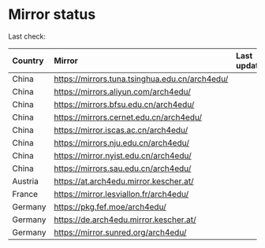 <script src="./time.js"></script>
# Mirror status
Last check: <script type="text/javascript">localize(1715746986.1467733);</script>

|Country|Mirror|Last update|
|:------|:-----|:----------|
|China|https://mirrors.tuna.tsinghua.edu.cn/arch4edu/|<script type="text/javascript">localize(1715711699);</script>|
|China|https://mirrors.aliyun.com/arch4edu/|<script type="text/javascript">localize(1715711699);</script>|
|China|https://mirrors.bfsu.edu.cn/arch4edu/|<script type="text/javascript">localize(1715711699);</script>|
|China|https://mirrors.cernet.edu.cn/arch4edu/|<script type="text/javascript">localize(1715711699);</script>|
|China|https://mirror.iscas.ac.cn/arch4edu/|<script type="text/javascript">localize(1715711699);</script>|
|China|https://mirrors.nju.edu.cn/arch4edu/|<script type="text/javascript">localize(1715711699);</script>|
|China|https://mirror.nyist.edu.cn/arch4edu/|<script type="text/javascript">localize(1715711699);</script>|
|China|https://mirrors.sau.edu.cn/arch4edu/|<script type="text/javascript">localize(1715711699);</script>|
|Austria|https://at.arch4edu.mirror.kescher.at/|<script type="text/javascript">localize(1715711699);</script>|
|France|https://mirror.lesviallon.fr/arch4edu/|<script type="text/javascript">localize(1715711699);</script>|
|Germany|https://pkg.fef.moe/arch4edu/|<script type="text/javascript">localize(1715711699);</script>|
|Germany|https://de.arch4edu.mirror.kescher.at/|<script type="text/javascript">localize(1715711699);</script>|
|Germany|https://mirror.sunred.org/arch4edu/|<script type="text/javascript">localize(1715711699);</script>|

<script src="./tablefilter/tablefilter.js"></script>
<script src="./table.js"></script>